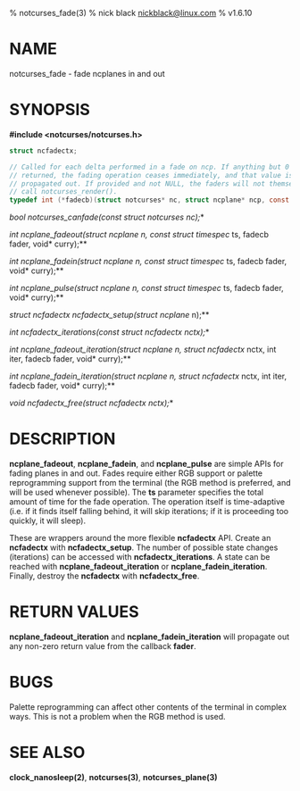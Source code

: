 % notcurses_fade(3)
% nick black <nickblack@linux.com>
% v1.6.10

# NAME

notcurses_fade - fade ncplanes in and out

# SYNOPSIS

**#include <notcurses/notcurses.h>**

```c
struct ncfadectx;

// Called for each delta performed in a fade on ncp. If anything but 0 is
// returned, the fading operation ceases immediately, and that value is
// propagated out. If provided and not NULL, the faders will not themselves
// call notcurses_render().
typedef int (*fadecb)(struct notcurses* nc, struct ncplane* ncp, const struct timespec*, void* curry);
```

**bool notcurses_canfade(const struct notcurses* nc);**

**int ncplane_fadeout(struct ncplane* n, const struct timespec* ts, fadecb fader, void* curry);**

**int ncplane_fadein(struct ncplane* n, const struct timespec* ts, fadecb fader, void* curry);**

**int ncplane_pulse(struct ncplane* n, const struct timespec* ts, fadecb fader, void* curry);**

**struct ncfadectx* ncfadectx_setup(struct ncplane* n);**

**int ncfadectx_iterations(const struct ncfadectx* nctx);**

**int ncplane_fadeout_iteration(struct ncplane* n, struct ncfadectx* nctx, int iter, fadecb fader, void* curry);**

**int ncplane_fadein_iteration(struct ncplane* n, struct ncfadectx* nctx, int iter, fadecb fader, void* curry);**

**void ncfadectx_free(struct ncfadectx* nctx);**

# DESCRIPTION

**ncplane_fadeout**, **ncplane_fadein**, and **ncplane_pulse** are simple
APIs for fading planes in and out. Fades require either RGB support or
palette reprogramming support from the terminal (the RGB method is
preferred, and will be used whenever possible). The **ts** parameter
specifies the total amount of time for the fade operation. The operation
itself is time-adaptive (i.e. if it finds itself falling behind, it will
skip iterations; if it is proceeding too quickly, it will sleep).

These are wrappers around the more flexible **ncfadectx** API. Create an
**ncfadectx** with **ncfadectx_setup**. The number of possible state changes
(iterations) can be accessed with **ncfadectx_iterations**. A state can be
reached with **ncplane_fadeout_iteration** or **ncplane_fadein_iteration**.
Finally, destroy the **ncfadectx** with **ncfadectx_free**.

# RETURN VALUES

**ncplane_fadeout_iteration** and **ncplane_fadein_iteration** will propagate
out any non-zero return value from the callback **fader**.

# BUGS

Palette reprogramming can affect other contents of the terminal in complex
ways. This is not a problem when the RGB method is used.

# SEE ALSO

**clock_nanosleep(2)**,
**notcurses(3)**,
**notcurses_plane(3)**
